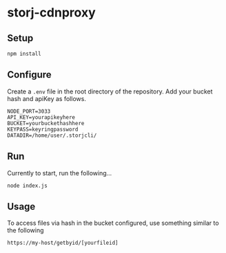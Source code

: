 # storj-cdnproxy

## Setup
```
npm install
```

## Configure
Create a `.env` file in the root directory of the repository. Add your bucket hash and apiKey as follows.

```
NODE_PORT=3033
API_KEY=yourapikeyhere
BUCKET=yourbuckethashhere
KEYPASS=keyringpassword
DATADIR=/home/user/.storjcli/
```

## Run
Currently to start, run the following...

```
node index.js
```

## Usage
To access files via hash in the bucket configured, use something similar to the following
```
https://my-host/getbyid/[yourfileid]
```

